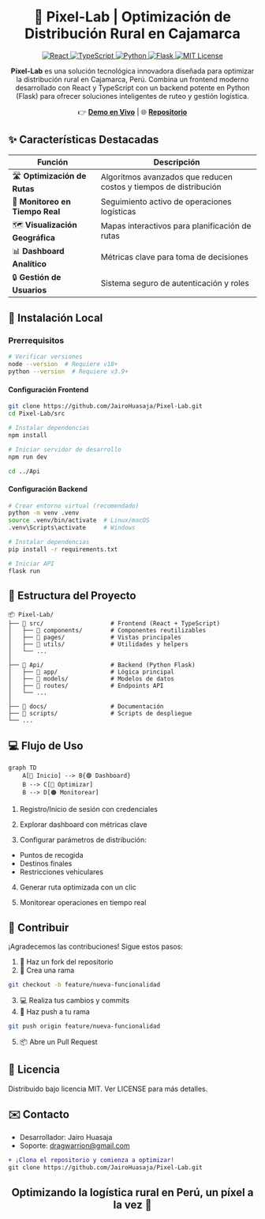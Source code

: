 <h1 align="center">🚀 Pixel-Lab | Optimización de Distribución Rural en Cajamarca</h1>

<p align="center">
  <a href="https://reactjs.org/" target="_blank">
    <img src="https://img.shields.io/badge/React-18+-61DAFB?logo=react&logoColor=white" alt="React">
  </a>
  <a href="https://www.typescriptlang.org/" target="_blank">
    <img src="https://img.shields.io/badge/TypeScript-4.0+-3178C6?logo=typescript&logoColor=white" alt="TypeScript">
  </a>
  <a href="https://www.python.org/" target="_blank">
    <img src="https://img.shields.io/badge/Python-3.9+-3776AB?logo=python&logoColor=white" alt="Python">
  </a>
  <a href="https://flask.palletsprojects.com/" target="_blank">
    <img src="https://img.shields.io/badge/Flask-2.0+-000000?logo=flask&logoColor=white" alt="Flask">
  </a>
  <a href="https://opensource.org/licenses/MIT" target="_blank">
    <img src="https://img.shields.io/badge/Licencia-MIT-green.svg" alt="MIT License">
  </a>
</p>

<p align="center">
<strong>Pixel-Lab</strong> es una solución tecnológica innovadora diseñada para optimizar la distribución rural en Cajamarca, Perú. Combina un frontend moderno desarrollado con React y TypeScript con un backend potente en Python (Flask) para ofrecer soluciones inteligentes de ruteo y gestión logística.
</p>

<p align="center">
👉 <a href="https://pixel-lab-ar.netlify.app/"><strong>Demo en Vivo</strong></a> | 🌐 <a href="https://github.com/JairoHuasaja/Pixel-Lab"><strong>Repositorio</strong></a>
</p>

## ✨ Características Destacadas

| Función | Descripción |
|---------|-------------|
| 🛣️ **Optimización de Rutas** | Algoritmos avanzados que reducen costos y tiempos de distribución |
| 📍 **Monitoreo en Tiempo Real** | Seguimiento activo de operaciones logísticas |
| 🗺️ **Visualización Geográfica** | Mapas interactivos para planificación de rutas |
| 📊 **Dashboard Analítico** | Métricas clave para toma de decisiones |
| 🔒 **Gestión de Usuarios** | Sistema seguro de autenticación y roles |

## 🚀 Instalación Local

### Prerrequisitos
```bash
# Verificar versiones
node --version  # Requiere v18+
python --version  # Requiere v3.9+
```
#### Configuración Frontend
```bash
git clone https://github.com/JairoHuasaja/Pixel-Lab.git
cd Pixel-Lab/src

# Instalar dependencias
npm install

# Iniciar servidor de desarrollo
npm run dev

cd ../Api
```
#### Configuración Backend
```bash
# Crear entorno virtual (recomendado)
python -m venv .venv
source .venv/bin/activate  # Linux/macOS
.venv\Scripts\activate     # Windows

# Instalar dependencias
pip install -r requirements.txt

# Iniciar API
flask run
```

## 🧩 Estructura del Proyecto
```text
📦 Pixel-Lab/
├── 📂 src/                   # Frontend (React + TypeScript)
│   ├── 📂 components/        # Componentes reutilizables
│   ├── 📂 pages/             # Vistas principales
│   ├── 📂 utils/             # Utilidades y helpers
│   └── ...                
│
├── 📂 Api/                   # Backend (Python Flask)
│   ├── 📂 app/               # Lógica principal
│   ├── 📂 models/            # Modelos de datos
│   ├── 📂 routes/            # Endpoints API
│   └── ...                
│
├── 📂 docs/                  # Documentación
├── 📂 scripts/               # Scripts de despliegue
└── ...         
```
## 💻 Flujo de Uso
```mermaid
graph TD
    A[🔴 Inicio] --> B{🟢 Dashboard}
    B --> C[🔵 Optimizar]
    B --> D[🟠 Monitorear]
```

1. Registro/Inicio de sesión con credenciales

2. Explorar dashboard con métricas clave

3. Configurar parámetros de distribución:
- Puntos de recogida
- Destinos finales
- Restricciones vehiculares

4. Generar ruta optimizada con un clic

5. Monitorear operaciones en tiempo real

## 🤝 Contribuir
¡Agradecemos las contribuciones! Sigue estos pasos:

1. 🍴 Haz un fork del repositorio
2. 🌿 Crea una rama 
```bash 
git checkout -b feature/nueva-funcionalidad 
```
3. 💻 Realiza tus cambios y commits
4. 🔀 Haz push a tu rama 
``` bash 
git push origin feature/nueva-funcionalidad 
```
5. 📦 Abre un Pull Request

## 📄 Licencia
Distribuido bajo licencia MIT. Ver LICENSE para más detalles.

## ✉️ Contacto
- Desarrollador: Jairo Huasaja
- Soporte: dragwarrion@gmail.com

``` diff
+ ¡Clona el repositorio y comienza a optimizar!
git clone https://github.com/JairoHuasaja/Pixel-Lab.git
```

<h2 align="center">Optimizando la logística rural en Perú, un píxel a la vez 🌄</h2>